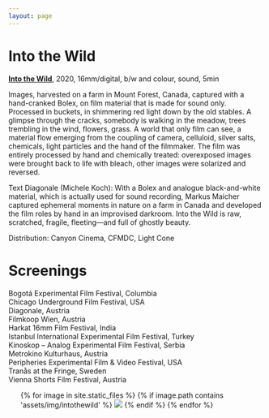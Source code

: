 ```yaml
---
layout: page
---
```


# Into the Wild

<strong><b><a href="https://vimeo.com/506512777" rel="noopener noreferrer" target="_blank">Into the Wild</a></b></strong>, 2020, 16mm/digital, b/w and colour, sound, 5min <br>

Images, harvested on a farm in Mount Forest, Canada, captured with a hand-cranked Bolex, on film material that is made for sound only. Processed in buckets, in shimmering red light down by the old stables. A glimpse through the cracks, somebody is walking in the meadow, trees trembling in the wind, flowers, grass. A world that only film can see, a material flow emerging from the coupling of camera, celluloid, silver salts, chemicals, light particles and the hand of the filmmaker. The film was entirely processed by hand and chemically treated: overexposed images were brought back to life with bleach, other images were solarized and reversed.

Text Diagonale (Michele Koch):
With a Bolex and analogue black-and-white material, which is actually used for sound recording, Markus Maicher captured ephemeral moments in nature on a farm in Canada and developed the film roles by hand in an improvised darkroom. Into the Wild is raw, scratched, fragile, fleeting—and full of ghostly beauty.

Distribution: Canyon Cinema, CFMDC, Light Cone

# Screenings

Bogotá Experimental Film Festival, Columbia<br>
Chicago Underground Film Festival, USA<br>
Diagonale, Austria<br>
Filmkoop Wien, Austria<br>
Harkat 16mm Film Festival, India<br>
Istanbul International Experimental Film Festival, Turkey<br>
Kinoskop – Analog Experimental Film Festival, Serbia<br>
Metrokino Kulturhaus, Austria<br>
Peripheries Experimental Film & Video Festival, USA<br>
Tranås at the Fringe, Sweden<br>
Vienna Shorts Film Festival, Austria<br>


<ul>
{% for image in site.static_files %}
    {% if image.path contains 'assets/img/intothewild' %}
<img src="{{ image.path }}"/>
    {% endif %}
{% endfor %}
</ul>